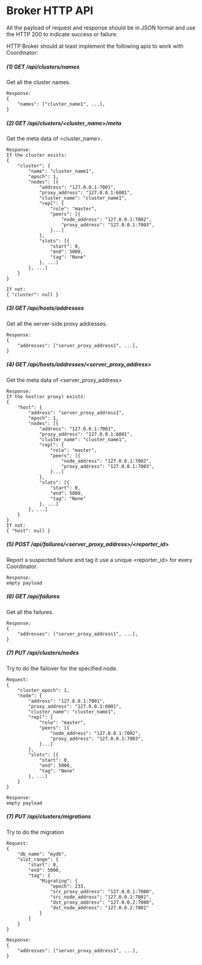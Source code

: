 # Broker HTTP API

All the payload of request and response should be in JSON format
and use the HTTP 200 to indicate success or failure.

HTTP Broker should at least implement the following apis to work with Coordinator:

##### (1) GET /api/clusters/names
Get all the cluster names.
```
Response:
{
    "names": ["cluster_name1", ...],
}
```

##### (2) GET /api/clusters/<cluster_name>/meta
Get the meta data of <cluster_name>.
```
Response:
If the cluster exists:
{
    "cluster": {
        "name": "cluster_name1",
        "epoch": 1,
        "nodes": [{
            "address": "127.0.0.1:7001",
            "proxy_address": "127.0.0.1:6001",
            "cluster_name": "cluster_name1",
            "repl": {
                "role": "master",
                "peers": [{
                    "node_address": "127.0.0.1:7002",
                    "proxy_address": "127.0.0.1:7003",
                }...]
            },
            "slots": [{
                "start": 0,
                "end": 5000,
                "tag": "None"
            }, ...]
        }, ...]
    }
}

If not:
{ "cluster": null }
```

##### (3) GET /api/hosts/addresses
Get all the server-side proxy addresses.
```
Response:
{
    "addresses": ["server_proxy_address1", ...],
}
```

##### (4) GET /api/hosts/addresses/<server_proxy_address>
Get the meta data of <server_proxy_address>
```
Response:
If the host(or proxy) exists:
{
    "host": {
        "address": "server_proxy_address1",
        "epoch": 1,
        "nodes": [{
            "address": "127.0.0.1:7001",
            "proxy_address": "127.0.0.1:6001",
            "cluster_name": "cluster_name1",
            "repl": {
                "role": "master",
                "peers": [{
                    "node_address": "127.0.0.1:7002",
                    "proxy_address": "127.0.0.1:7003",
                }...]
            },
            "slots": [{
                "start": 0,
                "end": 5000,
                "tag": "None"
            }, ...]
        }, ...]
    }
}
If not:
{ "host": null }
```

##### (5) POST /api/failures/<server_proxy_address>/<reporter_id>
Report a suspected failure and tag it use a unique <reporter_id> for every Coordinator.
```
Response:
empty payload
```

##### (6) GET /api/failures
Get all the failures.
```
Response:
{
    "addresses": ["server_proxy_address1", ...],
}
```

##### (7) PUT /api/clusters/nodes
Try to do the failover for the specified node.
```
Request:
{
    "cluster_epoch": 1,
    "node": {
        "address": "127.0.0.1:7001",
        "proxy_address": "127.0.0.1:6001",
        "cluster_name": "cluster_name1",
        "repl": {
            "role": "master",
            "peers": [{
                "node_address": "127.0.0.1:7002",
                "proxy_address": "127.0.0.1:7003",
            }...]
        },
        "slots": [{
            "start": 0,
            "end": 5000,
            "tag": "None"
        }, ...]
    }
}

Response:
empty payload
```

##### (7) PUT /api/clusters/migrations
Try to do the migration
```
Request:
{
    "db_name": "mydb",
    "slot_range": {
        "start": 0,
        "end": 5000,
        "tag": {
            "Migrating": {
                "epoch": 233,
                "src_proxy_address": "127.0.0.1:7000",
                "src_node_address": "127.0.0.1:7001",
                "dst_proxy_address": "127.0.0.2:7000",
                "dst_node_address": "127.0.0.2:7001"
            }
        }
    }
}

Response:
{
    "addresses": ["server_proxy_address1", ...],
}
```
